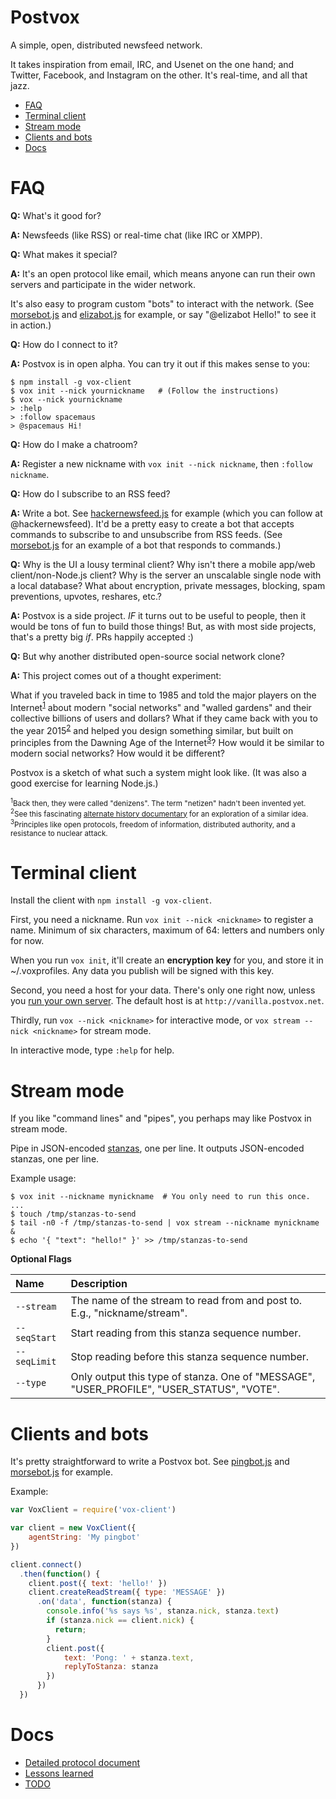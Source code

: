 Postvox
==========
A simple, open, distributed newsfeed network.

It takes inspiration from email, IRC, and Usenet on the one hand; and Twitter,
Facebook, and Instagram on the other.  It's real-time, and all that jazz.

- [FAQ](#faq)
- [Terminal client](#terminal-client)
- [Stream mode](#stream-mode)
- [Clients and bots](#clients-and-bots)
- [Docs](#docs)


FAQ
======

**Q:** What's it good for?

**A:** Newsfeeds (like RSS) or real-time chat (like IRC or XMPP).

**Q:** What makes it special?

**A:** It's an open protocol like email, which means anyone can run their own
servers and participate in the wider network.

It's also easy to program custom "bots" to interact with the network.  (See
[morsebot.js](./vox-client/examples/morsebot.js) and
[elizabot.js](https://github.com/spacemaus/vox-elizabot) for example, or say
"@elizabot Hello!" to see it in action.)

**Q:** How do I connect to it?

**A:** Postvox is in open alpha.  You can try it out if this makes sense to you:

    $ npm install -g vox-client
    $ vox init --nick yournickname   # (Follow the instructions)
    $ vox --nick yournickname
    > :help
    > :follow spacemaus
    > @spacemaus Hi!

**Q:** How do I make a chatroom?

**A:** Register a new nickname with `vox init --nick nickname`, then `:follow nickname`.

**Q:** How do I subscribe to an RSS feed?

**A:** Write a bot.  See [hackernewsfeed.js](https://github.com/spacemaus/vox-hackernewsfeed) for example (which you can follow at @hackernewsfeed).  It'd be a pretty easy to create a bot that accepts commands to subscribe to and unsubscribe from RSS feeds.  (See [morsebot.js](./vox-client/examples/morsebot.js) for an example of a bot that responds to commands.)

**Q:** Why is the UI a lousy terminal client?  Why isn't there a mobile app/web
client/non-Node.js client?  Why is the server an unscalable single node with a
local database?  What about encryption, private messages, blocking, spam
preventions, upvotes, reshares, etc.?

**A:** Postvox is a side project.  *IF* it turns out to be useful to people,
then it would be tons of fun to build those things!  But, as with most side
projects, that's a pretty big *if*.  PRs happily accepted :)

**Q:** But why another distributed open-source social network clone?

**A:** This project comes out of a thought experiment:

What if you traveled back in time to 1985 and told the major players on the
Internet<sup>[1](#footnote-1)</sup> about modern "social networks" and "walled
gardens" and their collective billions of users and dollars?  What if they came
back with you to the year 2015<sup>[2](#footnote-2)</sup> and helped you design
something similar, but built on principles from the Dawning Age of the
Internet<sup>[3](#footnote-3)</sup>? How would it be similar to modern social
networks? How would it be different?

Postvox is a sketch of what such a system might look like.  (It was also a good
exercise for learning Node.js.)

<sup><a name="footnote-1"></a><sup>1</sup>Back then, they were called "denizens".  The term "netizen" hadn't been invented yet.</sup><br>
<sup><a name="footnote-2"></a><sup>2</sup>See this fascinating [alternate history documentary](http://backtothefuture.wikia.com/wiki/2015) for an exploration of a similar idea.</sup><br>
<sup><a name="footnote-3"></a><sup>3</sup>Principles like open protocols, freedom of information, distributed authority, and a resistance to nuclear attack.</sup>


Terminal client
==================
Install the client with `npm install -g vox-client`.

First, you need a nickname.  Run `vox init --nick <nickname>` to register a
name. Minimum of six characters, maximum of 64: letters and numbers only for
now.

When you run `vox init`, it'll create an **encryption key** for you, and store
it in ~/.voxprofiles.  Any data you publish will be signed with this key.

Second, you need a host for your data.  There's only one right now, unless you
[run your own server](vox-server/README.md).  The default host is at
`http://vanilla.postvox.net`.

Thirdly, run `vox --nick <nickname>` for interactive mode, or
`vox stream --nick <nickname>` for stream mode.

In interactive mode, type `:help` for help.


Stream mode
==============
If you like "command lines" and "pipes", you perhaps may like Postvox in stream
mode.

Pipe in JSON-encoded [stanzas](./Protocol.md#5-stanzas), one per line.  It
outputs JSON-encoded stanzas, one per line.

Example usage:

    $ vox init --nickname mynickname  # You only need to run this once.
    ...
    $ touch /tmp/stanzas-to-send
    $ tail -n0 -f /tmp/stanzas-to-send | vox stream --nickname mynickname &
    $ echo '{ "text": "hello!" }' >> /tmp/stanzas-to-send


**Optional Flags**

Name | Description
:----|:-----------
`--stream` | The name of the stream to read from and post to.  E.g., "nickname/stream".
`--seqStart` | Start reading from this stanza sequence number.
`--seqLimit` | Stop reading before this stanza sequence number.
`--type` | Only output this type of stanza.  One of "MESSAGE", "USER_PROFILE", "USER_STATUS", "VOTE".


Clients and bots
===================
It's pretty straightforward to write a Postvox bot.  See [pingbot.js](./vox-client/examples/pingbot.js) and [morsebot.js](./vox-client/examples/morsebot.js) for example.

Example:

```js
var VoxClient = require('vox-client')

var client = new VoxClient({
    agentString: 'My pingbot'
})

client.connect()
  .then(function() {
    client.post({ text: 'hello!' })
    client.createReadStream({ type: 'MESSAGE' })
      .on('data', function(stanza) {
        console.info('%s says %s', stanza.nick, stanza.text)
        if (stanza.nick == client.nick) {
          return;
        }
        client.post({
            text: 'Pong: ' + stanza.text,
            replyToStanza: stanza
        })
      })
  })
```


Docs
=======
- [Detailed protocol document](Protocol.md)
- [Lessons learned](Lessons-learned.md)
- [TODO](TODO.md)
